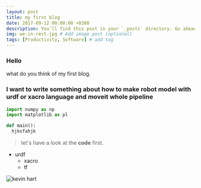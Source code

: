 ```yaml
---
layout: post
title: my first blog
date: 2017-09-12 00:00:00 +0300
description: You’ll find this post in your `_posts` directory. Go ahead and edit it and re-build the site to see your changes. # Add post description (optional)
img: we-in-rest.jpg # Add image post (optional)
tags: [Productivity, Software] # add tag
---
```


### Hello

what do you think of my first blog.

### I want to write something about how to make robot model with urdf or xacro language and moveit whole pipeline
```python
import numpy as np
import matplotlib as pl

def main():
  hjksfahjk
```

>let's have a look at the **code** first.
* urdf
  * xacro
  * tf


![kevin hart]({{site.baseurl}}/assets/img/kh.jpg)

